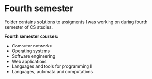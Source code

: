 # Fourth semester

Folder contains solutions to assigments I was working on during fourth semester of CS studies.

**Fourth semester courses:**
- Computer networks
- Operating systems
- Software engineering
- Web applications
- Languages and tools for programming II
- Languages, automata and computations
